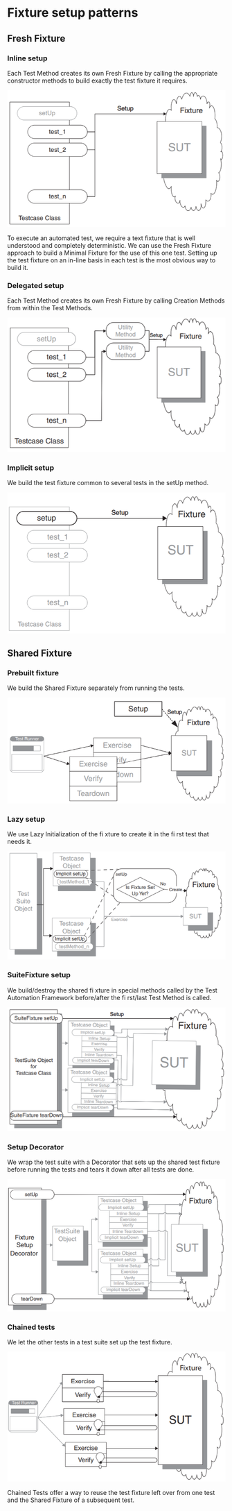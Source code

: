 # Fixture setup patterns

## Fresh Fixture

### Inline setup

Each Test Method creates its own Fresh Fixture by calling the appropriate constructor methods to build exactly the test fixture it requires.

![](../../.gitbook/assets/image%20%2830%29.png)

To execute an automated test, we require a text fixture that is well understood and completely deterministic. We can use the Fresh Fixture approach to build a Minimal Fixture for the use of this one test. Setting up the test fixture on an in-line basis in each test is the most obvious way to build it.

### Delegated setup

Each Test Method creates its own Fresh Fixture by calling Creation Methods from within the Test Methods.

![](../../.gitbook/assets/image%20%28147%29.png)

### Implicit setup

We build the test fixture common to several tests in the setUp method.

![](../../.gitbook/assets/image%20%28148%29.png)

## Shared Fixture

### Prebuilt fixture

We build the Shared Fixture separately from running the tests.

![](../../.gitbook/assets/image%20%2870%29.png)

### Lazy setup

We use Lazy Initialization of the fi xture to create it in the fi rst test that needs it.

![](../../.gitbook/assets/image%20%28163%29.png)

### SuiteFixture setup

We build/destroy the shared fi xture in special methods called by the Test Automation Framework before/after the fi rst/last Test Method is called.

![](../../.gitbook/assets/image%20%2898%29.png)

### Setup Decorator

We wrap the test suite with a Decorator that sets up the shared test fixture before running the tests and tears it down after all tests are done.

![](../../.gitbook/assets/image%20%2875%29.png)

### Chained tests

We let the other tests in a test suite set up the test fixture.

![](../../.gitbook/assets/image%20%2887%29.png)

Chained Tests offer a way to reuse the test fixture left over from one test and the Shared Fixture of a subsequent test.

